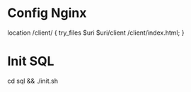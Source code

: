 # Config Nginx
location /client/ {
    try_files $uri $uri/client /client/index.html;
}

# Init SQL
cd sql && ./init.sh
